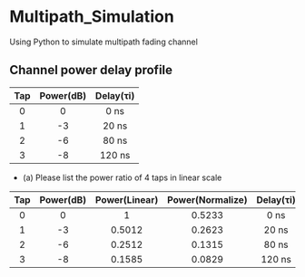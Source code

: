 # Multipath_Simulation
Using Python to simulate multipath fading channel

## Channel power delay profile
| Tap          | Power(dB)     | Delay(τi)     |
|:------------:|:-------------:|:-------------:|
| 0            | 0             | 0 ns          |
| 1            | -3            | 20 ns         |
| 2            | -6            | 80 ns         |
| 3            | -8            | 120 ns        |

* (a) Please list the power ratio of 4 taps in linear scale

| Tap          | Power(dB)     | Power(Linear) | Power(Normalize) | Delay(τi)    |
|:------------:|:-------------:|:-------------:|:----------------:|:------------:|
| 0            | 0             | 1             | 0.5233           | 0 ns         |
| 1            | -3            | 0.5012        | 0.2623           | 20 ns        |
| 2            | -6            | 0.2512        | 0.1315           | 80 ns        |
| 3            | -8            | 0.1585        | 0.0829           | 120 ns       |
